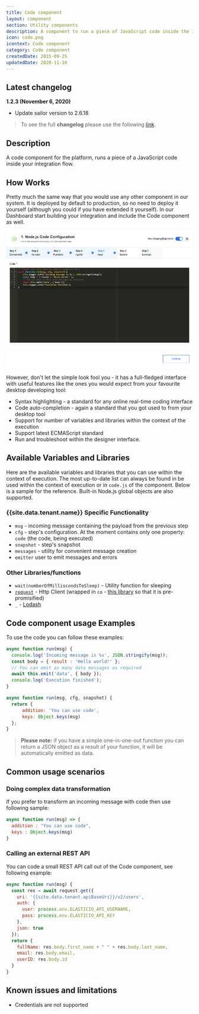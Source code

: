 ```yaml
---
title: Code component
layout: component
section: Utility components
description: A component to run a piece of JavaScript code inside the integration.
icon: code.png
icontext: Code component
category: Code component
createdDate: 2015-09-25
updatedDate: 2020-11-10
---
```


## Latest changelog

**1.2.3 (November 6, 2020)**

* Update sailor version to 2.6.18

> To see the full **changelog** please use the following [link](changelog).

## Description

A code component for the platform, runs a piece of a JavaScript code inside your
integration flow.

## How Works

Pretty much the same way that you would use any other component in our system.
It is deployed by default to production, so no need to deploy it yourself
(although you could if you have extended it yourself). In our Dashboard start
building your integration and include the Code component as well.

![Node.js interface](img/code-input.png)

However, don't let the simple look fool you - it has a full-fledged interface
with useful features like the ones you would expect from your
favourite desktop developing tool:

*   Syntax highlighting - a standard for any online real-time coding interface
*   Code auto-completion - again a standard that you got used to from your desktop tool
*   Support for number of variables and libraries within the context of the execution
*   Support latest ECMAScript standard
*   Run and troubleshoot within the designer interface.

## Available Variables and Libraries

Here are the available variables and libraries that you can use within the context
of execution. The most up-to-date list can always be found in be used within the context of execution or in `code.js` of the component. Below is a sample for the reference.
Built-in Node.js global objects are also supported.

### {{site.data.tenant.name}} Specific Functionality

- `msg` - incoming message containing the payload from the previous step
- `cfg` - step's configuration. At the moment contains only one property: `code` (the code, being executed)
- `snapshot` - step's snapshot
- `messages` - utility for convenient message creation
- `emitter` user to emit messages and errors

### Other Libraries/functions

- `wait(numberOfMilliscondsToSleep)` - Utility function for sleeping
- [`request`](https://github.com/request/request) - Http Client (wrapped in `co` - [this library](https://www.npmjs.com/package/co-request) so that it is pre-promisified)
- `_` - [Lodash](https://lodash.com/)

## Code component usage Examples

To use the code you can follow these examples:

```javascript
async function run(msg) {
  console.log('Incoming message is %s', JSON.stringify(msg));
  const body = { result : 'Hello world!' };
  // You can emit as many data messages as required
  await this.emit('data', { body });
  console.log('Execution finished');
}
```

```javascript
async function run(msg, cfg, snapshot) {
  return {
      addition: 'You can use code',
      keys: Object.keys(msg)
  };
}
```

> **Please note:** if you have a simple one-in-one-out function you can return a
> JSON object as a result of your function, it will be automatically emitted as data.

## Common usage scenarios

### Doing complex data transformation

If you prefer to transform an incoming message with code then use following sample:

```javascript
async function run(msg) => {
  addition : "You can use code",
  keys : Object.keys(msg)
}
```

### Calling an external REST API

You can code a small REST API call out of the Code component, see
following example:

```javascript
async function run(msg) {
  const res = await request.get({
    uri: '{{site.data.tenant.apiBaseUri}}/v2/users',
    auth: {
      user: process.env.ELASTICIO_API_USERNAME,
      pass: process.env.ELASTICIO_API_KEY
    },
    json: true
  });
  return {
    fullName: res.body.first_name + " " + res.body.last_name,
    email: res.body.email,
    userID: res.body.id
  }
}
```

## Known issues and limitations

-   Credentials are not supported
